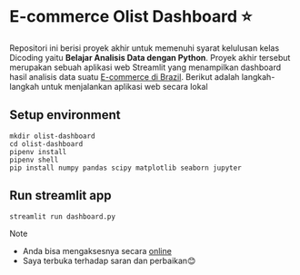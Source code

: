 # E-commerce Olist Dashboard :star:
Repositori ini berisi proyek akhir untuk memenuhi syarat kelulusan kelas Dicoding yaitu **Belajar Analisis Data dengan Python**. Proyek akhir tersebut merupakan sebuah aplikasi web Streamlit yang menampilkan dashboard hasil analisis data suatu [E-commerce di Brazil](https://www.kaggle.com/datasets/olistbr/brazilian-ecommerce). Berikut adalah langkah-langkah untuk menjalankan aplikasi web secara lokal

## Setup environment
```
mkdir olist-dashboard
cd olist-dashboard
pipenv install
pipenv shell
pip install numpy pandas scipy matplotlib seaborn jupyter
```
## Run streamlit app
```
streamlit run dashboard.py
```
> [!NOTE]
> - Anda bisa mengaksesnya secara [online](https://dashboardpy-l65otgkeuhhfaxwiu8yc2l.streamlit.app/)
> - Saya terbuka terhadap saran dan perbaikan😊
